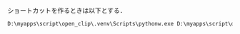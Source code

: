 ショートカットを作るときは以下とする．
```bat
D:\myapps\script\open_clip\.venv\Scripts\pythonw.exe D:\myapps\script\open_clip\open_clip.py
```
